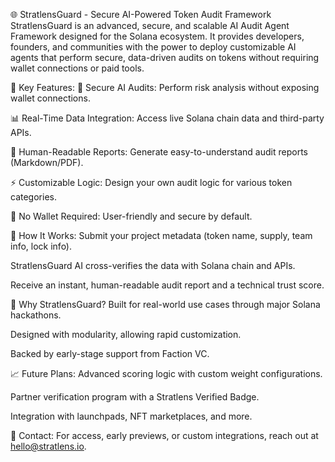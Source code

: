 🌐 StratlensGuard - Secure AI-Powered Token Audit Framework
StratlensGuard is an advanced, secure, and scalable AI Audit Agent Framework designed for the Solana ecosystem. It provides developers, founders, and communities with the power to deploy customizable AI agents that perform secure, data-driven audits on tokens without requiring wallet connections or paid tools.

🚀 Key Features:
🔐 Secure AI Audits: Perform risk analysis without exposing wallet connections.

📊 Real-Time Data Integration: Access live Solana chain data and third-party APIs.

📑 Human-Readable Reports: Generate easy-to-understand audit reports (Markdown/PDF).

⚡ Customizable Logic: Design your own audit logic for various token categories.

🚫 No Wallet Required: User-friendly and secure by default.

🌟 How It Works:
Submit your project metadata (token name, supply, team info, lock info).

StratlensGuard AI cross-verifies the data with Solana chain and APIs.

Receive an instant, human-readable audit report and a technical trust score.

🌱 Why StratlensGuard?
Built for real-world use cases through major Solana hackathons.

Designed with modularity, allowing rapid customization.

Backed by early-stage support from Faction VC.

📈 Future Plans:
Advanced scoring logic with custom weight configurations.

Partner verification program with a Stratlens Verified Badge.

Integration with launchpads, NFT marketplaces, and more.

📩 Contact:
For access, early previews, or custom integrations, reach out at hello@stratlens.io.
 
 
